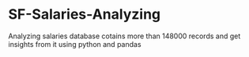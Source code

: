 # SF-Salaries-Analyzing
Analyzing salaries database cotains more than 148000 records and get insights from it using python and pandas
